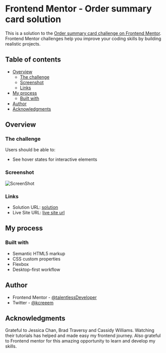 # Frontend Mentor - Order summary card solution

This is a solution to the [Order summary card challenge on Frontend Mentor](https://www.frontendmentor.io/challenges/order-summary-component-QlPmajDUj). Frontend Mentor challenges help you improve your coding skills by building realistic projects. 

## Table of contents

- [Overview](#overview)
  - [The challenge](#the-challenge)
  - [Screenshot](#screenshot)
  - [Links](#links)
- [My process](#my-process)
  - [Built with](#built-with)
- [Author](#author)
- [Acknowledgments](#acknowledgments)



## Overview

### The challenge

Users should be able to:

- See hover states for interactive elements

### Screenshot

![ScreenShot](https://user-images.githubusercontent.com/88961549/131874697-b5dda3b3-877e-4b5f-a778-a91b927d1d22.png)

### Links

- Solution URL: [solution](https://github.com/talentlessDeveloper/Order-summary-component)
- Live Site URL: [live site url](https://talentlessdeveloper.github.io/Order-summary-component/)

## My process

### Built with

- Semantic HTML5 markup
- CSS custom properties
- Flexbox
- Desktop-first workflow


## Author


- Frontend Mentor - [@talentlessDeveloper](https://www.frontendmentor.io/profile/talentlessDeveloper)
- Twitter - [@kcreeem](https://www.twitter.com/kcreeem)


## Acknowledgments

Grateful to Jessica Chan, Brad Traversy and Cassidy Williams. Watching their tutorials has helped and made easy my frontend journey. Also grateful to Frontend mentor for this amazing opportunity to learn and develop my skills.



